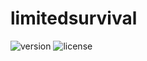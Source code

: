 # limitedsurvival
![version](https://img.shields.io/github/v/release/ddkk08001/limitedsurvival?include_prereleases)
![license](https://img.shields.io/github/license/ddkk08001/limitedsurvival)
